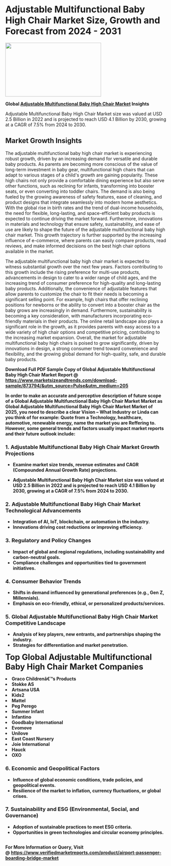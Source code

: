 <H1>Adjustable Multifunctional Baby High Chair Market Size, Growth and Forecast from 2024 - 2031</H1><img class="aligncenter size-medium wp-image-584254" src="https://thirdeyenews.in/wp-content/uploads/2024/09/Global-Market-Research-300x168.jpeg" alt="" width="300" height="168" /><p><strong>Global&nbsp;<a href="https://www.marketsizeandtrends.com/download-sample/873794/&amp;utm_source=Pulse&amp;utm_medium=205">Adjustable Multifunctional Baby High Chair Market</a> Insights</strong></p><p>Adjustable Multifunctional Baby High Chair Market size was valued at USD 2.5 Billion in 2022 and is projected to reach USD 4.1 Billion by 2030, growing at a CAGR of 7.5% from 2024 to 2030.</p><p><h2>Market Growth Insights</h2> <p>The adjustable multifunctional baby high chair market is experiencing robust growth, driven by an increasing demand for versatile and durable baby products. As parents are becoming more conscious of the value of long-term investment in baby gear, multifunctional high chairs that can adapt to various stages of a child's growth are gaining popularity. These high chairs not only provide a comfortable dining experience but also serve other functions, such as reclining for infants, transforming into booster seats, or even converting into toddler chairs. The demand is also being fueled by the growing awareness of safety features, ease of cleaning, and product designs that integrate seamlessly into modern home aesthetics. With the global rise in birth rates and the trend of dual-income households, the need for flexible, long-lasting, and space-efficient baby products is expected to continue driving the market forward. Furthermore, innovations in materials and technology that ensure safety, sustainability, and ease of use are likely to shape the future of the adjustable multifunctional baby high chair market. This growth trajectory is further supported by the increasing influence of e-commerce, where parents can easily compare products, read reviews, and make informed decisions on the best high chair options available in the market.</p> <p><strong></strong></p> <p>The adjustable multifunctional baby high chair market is expected to witness substantial growth over the next few years. Factors contributing to this growth include the rising preference for multi-use products, advancements in design to cater to a wider range of child ages, and the increasing trend of consumer preference for high-quality and long-lasting baby products. Additionally, the convenience of adjustable features that allow parents to customize the chair to fit their needs is becoming a significant selling point. For example, high chairs that offer reclining positions for newborns or the ability to convert into a booster chair as the baby grows are increasingly in demand. Furthermore, sustainability is becoming a key consideration, with manufacturers incorporating eco-friendly materials in their products. The online retail landscape also plays a significant role in the growth, as it provides parents with easy access to a wide variety of high chair options and competitive pricing, contributing to the increasing market expansion. Overall, the market for adjustable multifunctional baby high chairs is poised to grow significantly, driven by innovations in design, a strong consumer trend toward convenience and flexibility, and the growing global demand for high-quality, safe, and durable baby products.</p> <p><strong></p><p><span class=""><strong>Download Full PDF Sample Copy of Global Adjustable Multifunctional Baby High Chair Market Report</strong> @ <a href="https://www.marketsizeandtrends.com/download-sample/873794/&amp;utm_source=Pulse&amp;utm_medium=205" target="_blank">https://www.marketsizeandtrends.com/download-sample/873794/&amp;utm_source=Pulse&amp;utm_medium=205</a></span></p><p>In order to make an accurate and perceptive description of future scope of a Global&nbsp;Adjustable Multifunctional Baby High Chair Market Market as Global&nbsp;Adjustable Multifunctional Baby High Chair Market Market of 2025, you need to describe a clear Vision &ndash; What Industry or Linda can you think of for example: Quote from a Technology, healthcare, automotive, renewable energy, name the market you are Reffering to. However, some general trends and factors usually impact market reports and their future outlook include:</p><h3>1.&nbsp;<strong>Adjustable Multifunctional Baby High Chair Market Growth Projections</strong></h3><ul><li>Examine market size trends, revenue estimates and CAGR (Compounded Annual Growth Rate) projections.</li><li><p>Adjustable Multifunctional Baby High Chair Market size was valued at USD 2.5 Billion in 2022 and is projected to reach USD 4.1 Billion by 2030, growing at a CAGR of 7.5% from 2024 to 2030.</p></li></ul><h3>2.&nbsp;<strong>Adjustable Multifunctional Baby High Chair Market Technological Advancements</strong></h3><ul><li>Integration of AI, IoT, blockchain, or automation in the industry.</li><li>Innovations driving cost reductions or improving efficiency.</li></ul><h3>3.&nbsp;<strong>Regulatory and Policy Changes</strong></h3><ul><li>Impact of global and regional regulations, including sustainability and carbon-neutral goals.</li><li>Compliance challenges and opportunities tied to government initiatives.</li></ul><h3>4.&nbsp;<strong>Consumer Behavior Trends</strong></h3><ul><li>Shifts in demand influenced by generational preferences (e.g., Gen Z, Millennials).</li><li>Emphasis on eco-friendly, ethical, or personalized products/services.</li></ul><h3>5.&nbsp;<strong>Global Adjustable Multifunctional Baby High Chair Market Competitive Landscape</strong></h3><ul><li>Analysis of key players, new entrants, and partnerships shaping the industry.</li><li>Strategies for differentiation and market penetration.</li></ul><p data-pm-slice="1 1 []"><span style="color: inherit; font-family: inherit; font-size: 25px;">Top Global Adjustable Multifunctional Baby High Chair Market Companies</span></p><div class="" data-test-id=""><p><li>Graco Childrenâ€™s Products</li><li> Stokke AS</li><li> Artsana USA</li><li> Kids2</li><li> Mattel</li><li> Peg Perego</li><li> Summer Infant</li><li> Infantino</li><li> Goodbaby International</li><li> Evomove</li><li> Unilove</li><li> East Coast Nursery</li><li> Joie International</li><li> Hauck</li><li> OXO</li></p></div><h3>6.&nbsp;<strong>Economic and Geopolitical Factors</strong></h3><ul><li>Influence of global economic conditions, trade policies, and geopolitical events.</li><li>Resilience of the market to inflation, currency fluctuations, or global crises.</li></ul><h3>7.&nbsp;<strong>Sustainability and ESG (Environmental, Social, and Governance)</strong></h3><ul><li>Adoption of sustainable practices to meet ESG criteria.</li><li>Opportunities in green technologies and circular economy principles.</li></ul><h2><strong style="font-size: 14px;">For More Information or Query, Visit @&nbsp;</strong><a style="background-color: #ffffff; font-size: 14px;" href="https://www.marketsizeandtrends.com/report/adjustable-multifunctional-baby-high-chair-market/" target="_blank">https://www.verifiedmarketreports.com/product/airport-passenger-boarding-bridge-market</a></h2>
